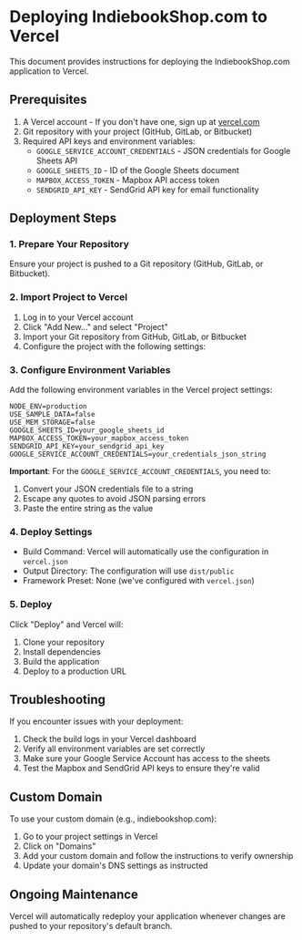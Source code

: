 # Deploying IndiebookShop.com to Vercel

This document provides instructions for deploying the IndiebookShop.com application to Vercel.

## Prerequisites

1. A Vercel account - If you don't have one, sign up at [vercel.com](https://vercel.com)
2. Git repository with your project (GitHub, GitLab, or Bitbucket)
3. Required API keys and environment variables:
   - `GOOGLE_SERVICE_ACCOUNT_CREDENTIALS` - JSON credentials for Google Sheets API
   - `GOOGLE_SHEETS_ID` - ID of the Google Sheets document
   - `MAPBOX_ACCESS_TOKEN` - Mapbox API access token
   - `SENDGRID_API_KEY` - SendGrid API key for email functionality

## Deployment Steps

### 1. Prepare Your Repository

Ensure your project is pushed to a Git repository (GitHub, GitLab, or Bitbucket).

### 2. Import Project to Vercel

1. Log in to your Vercel account
2. Click "Add New..." and select "Project"
3. Import your Git repository from GitHub, GitLab, or Bitbucket
4. Configure the project with the following settings:

### 3. Configure Environment Variables

Add the following environment variables in the Vercel project settings:

```
NODE_ENV=production
USE_SAMPLE_DATA=false
USE_MEM_STORAGE=false
GOOGLE_SHEETS_ID=your_google_sheets_id
MAPBOX_ACCESS_TOKEN=your_mapbox_access_token
SENDGRID_API_KEY=your_sendgrid_api_key
GOOGLE_SERVICE_ACCOUNT_CREDENTIALS=your_credentials_json_string
```

**Important**: For the `GOOGLE_SERVICE_ACCOUNT_CREDENTIALS`, you need to:
1. Convert your JSON credentials file to a string
2. Escape any quotes to avoid JSON parsing errors
3. Paste the entire string as the value

### 4. Deploy Settings

- Build Command: Vercel will automatically use the configuration in `vercel.json`
- Output Directory: The configuration will use `dist/public`
- Framework Preset: None (we've configured with `vercel.json`)

### 5. Deploy

Click "Deploy" and Vercel will:
1. Clone your repository
2. Install dependencies
3. Build the application
4. Deploy to a production URL

## Troubleshooting

If you encounter issues with your deployment:

1. Check the build logs in your Vercel dashboard
2. Verify all environment variables are set correctly
3. Make sure your Google Service Account has access to the sheets
4. Test the Mapbox and SendGrid API keys to ensure they're valid

## Custom Domain

To use your custom domain (e.g., indiebookshop.com):

1. Go to your project settings in Vercel
2. Click on "Domains"
3. Add your custom domain and follow the instructions to verify ownership
4. Update your domain's DNS settings as instructed

## Ongoing Maintenance

Vercel will automatically redeploy your application whenever changes are pushed to your repository's default branch.